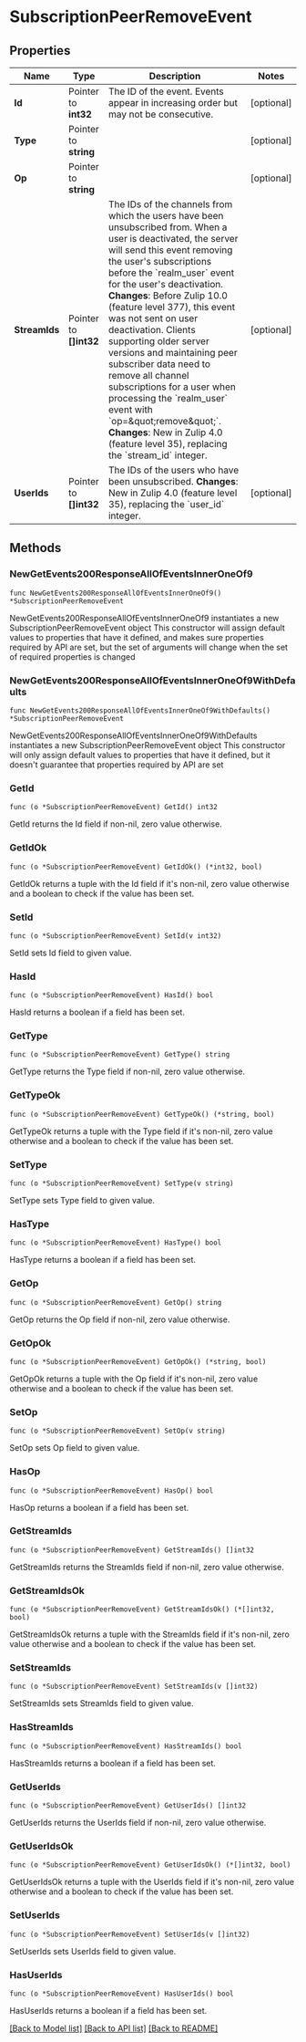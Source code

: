 # SubscriptionPeerRemoveEvent

## Properties

Name | Type | Description | Notes
------------ | ------------- | ------------- | -------------
**Id** | Pointer to **int32** | The ID of the event. Events appear in increasing order but may not be consecutive.  | [optional] 
**Type** | Pointer to **string** |  | [optional] 
**Op** | Pointer to **string** |  | [optional] 
**StreamIds** | Pointer to **[]int32** | The IDs of the channels from which the users have been unsubscribed from.  When a user is deactivated, the server will send this event removing the user&#39;s subscriptions before the &#x60;realm_user&#x60; event for the user&#39;s deactivation.  **Changes**: Before Zulip 10.0 (feature level 377), this event was not sent on user deactivation. Clients supporting older server versions and maintaining peer subscriber data need to remove all channel subscriptions for a user when processing the &#x60;realm_user&#x60; event with &#x60;op&#x3D;\&quot;remove\&quot;&#x60;.  **Changes**: New in Zulip 4.0 (feature level 35), replacing the &#x60;stream_id&#x60; integer.  | [optional] 
**UserIds** | Pointer to **[]int32** | The IDs of the users who have been unsubscribed.  **Changes**: New in Zulip 4.0 (feature level 35), replacing the &#x60;user_id&#x60; integer.  | [optional] 

## Methods

### NewGetEvents200ResponseAllOfEventsInnerOneOf9

`func NewGetEvents200ResponseAllOfEventsInnerOneOf9() *SubscriptionPeerRemoveEvent`

NewGetEvents200ResponseAllOfEventsInnerOneOf9 instantiates a new SubscriptionPeerRemoveEvent object
This constructor will assign default values to properties that have it defined,
and makes sure properties required by API are set, but the set of arguments
will change when the set of required properties is changed

### NewGetEvents200ResponseAllOfEventsInnerOneOf9WithDefaults

`func NewGetEvents200ResponseAllOfEventsInnerOneOf9WithDefaults() *SubscriptionPeerRemoveEvent`

NewGetEvents200ResponseAllOfEventsInnerOneOf9WithDefaults instantiates a new SubscriptionPeerRemoveEvent object
This constructor will only assign default values to properties that have it defined,
but it doesn't guarantee that properties required by API are set

### GetId

`func (o *SubscriptionPeerRemoveEvent) GetId() int32`

GetId returns the Id field if non-nil, zero value otherwise.

### GetIdOk

`func (o *SubscriptionPeerRemoveEvent) GetIdOk() (*int32, bool)`

GetIdOk returns a tuple with the Id field if it's non-nil, zero value otherwise
and a boolean to check if the value has been set.

### SetId

`func (o *SubscriptionPeerRemoveEvent) SetId(v int32)`

SetId sets Id field to given value.

### HasId

`func (o *SubscriptionPeerRemoveEvent) HasId() bool`

HasId returns a boolean if a field has been set.

### GetType

`func (o *SubscriptionPeerRemoveEvent) GetType() string`

GetType returns the Type field if non-nil, zero value otherwise.

### GetTypeOk

`func (o *SubscriptionPeerRemoveEvent) GetTypeOk() (*string, bool)`

GetTypeOk returns a tuple with the Type field if it's non-nil, zero value otherwise
and a boolean to check if the value has been set.

### SetType

`func (o *SubscriptionPeerRemoveEvent) SetType(v string)`

SetType sets Type field to given value.

### HasType

`func (o *SubscriptionPeerRemoveEvent) HasType() bool`

HasType returns a boolean if a field has been set.

### GetOp

`func (o *SubscriptionPeerRemoveEvent) GetOp() string`

GetOp returns the Op field if non-nil, zero value otherwise.

### GetOpOk

`func (o *SubscriptionPeerRemoveEvent) GetOpOk() (*string, bool)`

GetOpOk returns a tuple with the Op field if it's non-nil, zero value otherwise
and a boolean to check if the value has been set.

### SetOp

`func (o *SubscriptionPeerRemoveEvent) SetOp(v string)`

SetOp sets Op field to given value.

### HasOp

`func (o *SubscriptionPeerRemoveEvent) HasOp() bool`

HasOp returns a boolean if a field has been set.

### GetStreamIds

`func (o *SubscriptionPeerRemoveEvent) GetStreamIds() []int32`

GetStreamIds returns the StreamIds field if non-nil, zero value otherwise.

### GetStreamIdsOk

`func (o *SubscriptionPeerRemoveEvent) GetStreamIdsOk() (*[]int32, bool)`

GetStreamIdsOk returns a tuple with the StreamIds field if it's non-nil, zero value otherwise
and a boolean to check if the value has been set.

### SetStreamIds

`func (o *SubscriptionPeerRemoveEvent) SetStreamIds(v []int32)`

SetStreamIds sets StreamIds field to given value.

### HasStreamIds

`func (o *SubscriptionPeerRemoveEvent) HasStreamIds() bool`

HasStreamIds returns a boolean if a field has been set.

### GetUserIds

`func (o *SubscriptionPeerRemoveEvent) GetUserIds() []int32`

GetUserIds returns the UserIds field if non-nil, zero value otherwise.

### GetUserIdsOk

`func (o *SubscriptionPeerRemoveEvent) GetUserIdsOk() (*[]int32, bool)`

GetUserIdsOk returns a tuple with the UserIds field if it's non-nil, zero value otherwise
and a boolean to check if the value has been set.

### SetUserIds

`func (o *SubscriptionPeerRemoveEvent) SetUserIds(v []int32)`

SetUserIds sets UserIds field to given value.

### HasUserIds

`func (o *SubscriptionPeerRemoveEvent) HasUserIds() bool`

HasUserIds returns a boolean if a field has been set.


[[Back to Model list]](../README.md#documentation-for-models) [[Back to API list]](../README.md#documentation-for-api-endpoints) [[Back to README]](../README.md)


